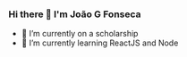 ### Hi there 👋 I'm João G Fonseca

- 🔭 I’m currently on a scholarship
- 🌱 I’m currently learning ReactJS and Node

